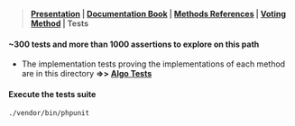 > **[Presentation](../README.md) | [Documentation Book](https://www.condorcet.io) | [Methods References](../Documentation/README.md) | [Voting Method](/Docs/VotingMethods.md) | Tests**

#### ~300 tests and more than 1000 assertions to explore on this path

* The implementation tests proving the implementations of each method are in this directory **=>> [Algo Tests](lib/Algo/)**

#### Execute the tests suite
```
./vendor/bin/phpunit
```